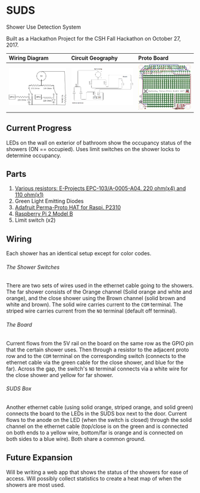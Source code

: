 # SUDS
Shower Use Detection System

Built as a Hackathon Project for the CSH Fall Hackathon on October 27, 2017.

| Wiring Diagram | Circuit Geography| Proto Board |
| :------------- | :------------- | :- |
| ![Wiring Diagram](https://github.com/SethGower/SUDS/raw/master/SUDS.png)|![Geography](https://github.com/SethGower/SUDS/raw/master/SUDS%20Geography.png)| ![Proto board, herein "The board"](https://github.com/SethGower/SUDS/raw/master/Proto%20Board%20Eagle%20Pic.png)|


## Current Progress
LEDs on the wall on exterior of bathroom show the occupancy status of the showers (ON == occupied). Uses limit switches on the shower locks to determine occupancy.


## Parts
1. [Various resistors: E-Projects EPC-103/A-0005-A04. 220 ohm(x4) and 110 ohm(x1)](https://www.amazon.com/gp/product/B00E9YQQSS/ref=oh_aui_detailpage_o09_s00?ie=UTF8&psc=1)
2. Green Light Emitting Diodes
3. [Adafruit Perma-Proto HAT for Raspi. P2310](https://www.adafruit.com/product/2310)
4. [Raspberry Pi 2 Model B](https://www.raspberrypi.org/products/raspberry-pi-2-model-b/)
5. Limit switch (x2)

## Wiring

Each shower has an identical setup except for color codes.


###### The Shower Switches
There are two sets of wires used in the ethernet cable going to the showers. The far shower consists of the Orange channel (Solid orange and white and orange), and the close shower using the Brown channel (solid brown and white and brown). The solid wire carries current to the `COM` terminal. The striped wire carries current from the `NO` terminal (default off terminal).

###### The Board
Current flows from the 5V rail on the board on the same row as the GPIO pin that the certain shower uses. Then through a resistor to the adjacent proto row and to the `COM` terminal on the corresponding switch (connects to the ethernet cable via the green cable for the close shower, and blue for the far). Across the gap, the switch's `NO` terminal connects via a white wire for the close shower and yellow for far shower.

###### SUDS Box
Another ethernet cable (using solid orange, striped orange, and solid green) connects the board to the LEDs in the SUDS box next to the door. Current flows to the anode on the LED (when the switch is closed) through the solid channel on the ethernet cable (top/close is on the green and is connected on both ends to a yellow wire, bottom/far is orange and is connected on both sides to a blue wire). Both share a common ground.


## Future Expansion
Will be writing a web app that shows the status of the showers for ease of access. Will possibly collect statistics to create a heat map of when the showers are most used.
